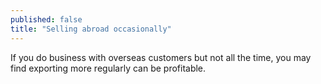 ```yaml
---
published: false
title: "Selling abroad occasionally"
---
```

If you do business with overseas customers but not all the time, you may find exporting more regularly can be profitable.
